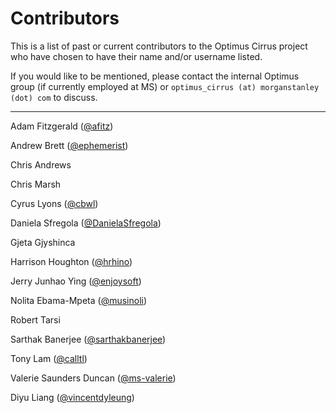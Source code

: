 # Contributors
This is a list of past or current contributors to the Optimus Cirrus project who have chosen to have their name and/or username listed. 

If you would like to be mentioned, please contact the internal Optimus group (if currently employed at MS) or `optimus_cirrus (at) morganstanley (dot) com` to discuss. 

---

Adam Fitzgerald ([@afitz](http://github.com/afitz))

Andrew Brett ([@ephemerist](http://github.com/ephemerist))

Chris Andrews

Chris Marsh

Cyrus Lyons ([@cbwl](http://github.com/cbwl))

Daniela Sfregola ([@DanielaSfregola](http://github.com/DanielaSfregola))

Gjeta Gjyshinca

Harrison Houghton ([@hrhino](http://github.com/hrhino))

Jerry Junhao Ying ([@enjoysoft](http://github.com/enjoysoft))

Nolita Ebama-Mpeta ([@musinoli](http://github.com/musinoli))

Robert Tarsi

Sarthak Banerjee ([@sarthakbanerjee](http://github.com/sarthakbanerjee))

Tony Lam ([@calltl](http://github.com/calltl))

Valerie Saunders Duncan ([@ms-valerie](http://github.com/ms-valerie))

Diyu Liang ([@vincentdyleung](http://github.com/vincentdyleung))

